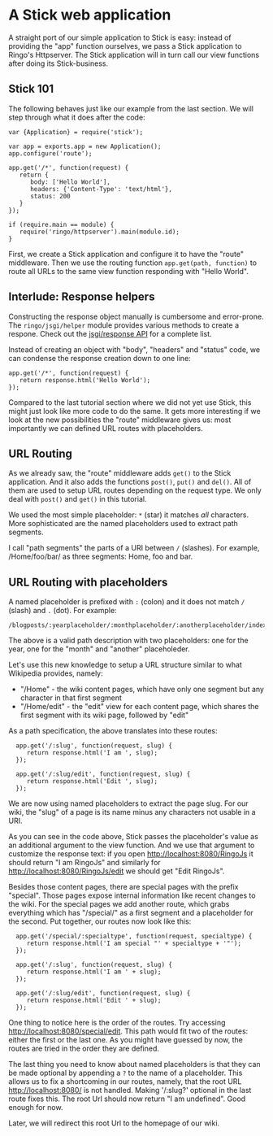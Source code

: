 A Stick web application
==================================

A straight port of our simple application to Stick is easy: instead of providing the "app" function ourselves, we pass a Stick application to Ringo's Httpserver. The Stick application will in turn call our view functions after doing its Stick-business.

Stick 101
-------------

The following behaves just like our example from the last section. We will step through what it does after the code:

    var {Application} = require('stick');

    var app = exports.app = new Application();
    app.configure('route');

    app.get('/*', function(request) {
       return {
          body: ['Hello World'],
          headers: {'Content-Type': 'text/html'},
          status: 200
       }
    });

    if (require.main == module) {
       require('ringo/httpserver').main(module.id);
    }

First, we create a Stick application and configure it to have the "route" middleware. Then we use the routing function `app.get(path, function)` to route all URLs to the same view function responding with "Hello World".

Interlude: Response helpers
-----------------------------

Constructing the response object manually is cumbersome and error-prone. The `ringo/jsgi/helper` module provides various methods to create a respone. Check out the [jsgi/response API](http://ringojs.org/api/master/ringo/jsgi/response/) for a complete list.

Instead of creating an object with "body", "headers" and "status" code, we can condense the response creation down to one line:

    app.get('/*', function(request) {
       return response.html('Hello World');
    });

Compared to the last tutorial section where we did not yet use Stick, this might just look like more code to do the same. It gets more interesting if we look at the new possibilities the "route" middleware gives us: most importantly we can defined URL routes with placeholders.

URL Routing
-------------

As we already saw, the "route" middleware adds `get()` to the Stick application. And it also adds the functions `post()`, `put()` and `del()`. All of them are used to setup URL routes depending on the request type. We only deal with `post()` and `get()` in this tutorial.


We used the most simple placeholder: `*` (star) it matches *all* characters. More sophisticated are the named placeholders used to extract path segments.

I call "path segments" the parts of a URI between `/` (slashes). For example, /Home/foo/bar/ as three segments: Home, foo and bar.

URL Routing with placeholders
-----------------

A named placeholder is prefixed with `:` (colon) and it does not match `/` (slash) and `.` (dot). For example:

    /blogposts/:yearplaceholder/:monthplaceholder/:anotherplaceholder/index.html


The above is a valid path description with two placeholders: one for the year, one for the "month" and "another" placeholeder.

Let's use this new knowledge to setup a URL structure similar to what Wikipedia provides, namely:

  * "/Home" - the wiki content pages, which have only one segment but any character in that first segment
  * "/Home/edit" - the "edit" view for each content page, which shares the first segment with its wiki page, followed by "edit"

As a path specification, the above translates into these routes:


      app.get('/:slug', function(request, slug) {
         return response.html('I am ', slug);
      });

      app.get('/:slug/edit', function(request, slug) {
         return response.html('Edit ', slug);
      });

We are now using named placeholders to extract the page slug. For our wiki, the "slug" of a page is its name minus any characters not usable in a URI.

As you can see in the code above, Stick passes the placeholder's value as an additional argument to the view function. And we use that argument to customize the response text: if you open <http://localhost:8080/RingoJs> it should return "I am RingoJs" and similarly for <http://localhost:8080/RingoJs/edit> we should get "Edit RingoJs".

Besides those content pages, there are special pages with the prefix "special". Those pages expose internal information like recent changes to the wiki. For the special pages we add another route, which grabs everything which has "/special/" as a first segment and a placeholder for the second. Put together, our routes now look like this:

      app.get('/special/:specialtype', function(request, specialtype) {
         return response.html('I am special "' + specialtype + '"');
      });

      app.get('/:slug', function(request, slug) {
         return response.html('I am ' + slug);
      });

      app.get('/:slug/edit', function(request, slug) {
         return response.html('Edit ' + slug);
      });


One thing to notice here is the order of the routes. Try accessing <http://localhost:8080/special/edit>. This path would fit two of the routes: either the first or the last one. As you might have guessed by now, the routes are tried in the order they are defined.

The last thing you need to know about named placeholders is that they can be made optional by appending a `?` to the name of a placeholder. This allows us to fix a shortcoming in our routes, namely, that the root URL <http://localhost:8080/> is not handled. Making '/:slug?' optional in the last route fixes this. The root Url should now return "I am undefined". Good enough for now.

Later, we will redirect this root Url to the homepage of our wiki.
